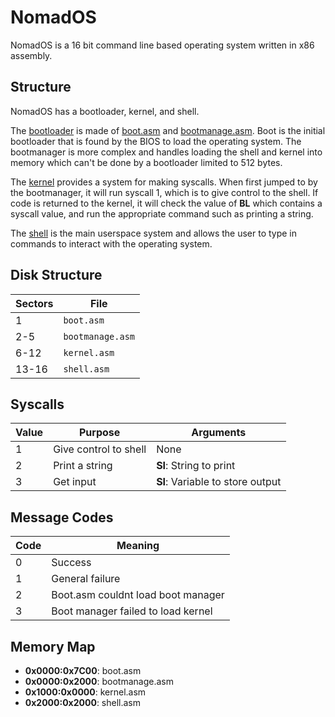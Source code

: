 # NomadOS
NomadOS is a 16 bit command line based operating system written in x86 assembly.

## Structure
NomadOS has a bootloader, kernel, and shell.

The [bootloader](src/boot/) is made of [boot.asm](src/boot/boot.asm) and [bootmanage.asm](src/boot/bootmanage.asm).
Boot is the initial bootloader that is found by the BIOS to load the operating system.
The bootmanager is more complex and handles loading the shell and kernel into memory which can't be done by a bootloader limited to 512 bytes.

The [kernel](src/kernel/kernel.asm) provides a system for making syscalls.
When first jumped to by the bootmanager, it will run syscall 1, which is to give control to the shell.
If code is returned to the kernel, it will check the value of **BL** which contains a syscall value, and run the appropriate command such as printing a string.

The [shell](src/shell/) is the main userspace system and allows the user to type in commands to interact with the operating system.

## Disk Structure
| Sectors | File             |
|---------|------------------|
| 1       | `boot.asm`       |
| 2-5     | `bootmanage.asm` |
| 6-12    | `kernel.asm`     |
| 13-16   | `shell.asm`      |

## Syscalls
| Value | Purpose               | Arguments                        |
|-------|-----------------------|----------------------------------|
| 1     | Give control to shell | None                             |
| 2     | Print a string        | **SI**: String to print          |
| 3     | Get input             | **SI**: Variable to store output |

## Message Codes
| Code | Meaning                            |
|------|------------------------------------|
| 0    | Success                            |
| 1    | General failure                    |
| 2    | Boot.asm couldnt load boot manager |
| 3    | Boot manager failed to load kernel |

## Memory Map
- **0x0000:0x7C00**: boot.asm
- **0x0000:0x2000**: bootmanage.asm
- **0x1000:0x0000**: kernel.asm
- **0x2000:0x2000**: shell.asm
